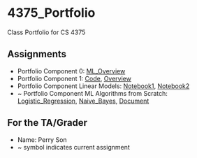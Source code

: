 # 4375_Portfolio
Class Portfolio for CS 4375

## Assignments

- Portfolio Component 0: [ML_Overview](Assignment-0/ML_Overview.pdf)
- Portfolio Component 1: [Code](Assignment-1/Assignment-1.cpp), [Overview](Assignment-1/Overview.pdf)
- Portfolio Component Linear Models: [Notebook1](Assignment-2/Linear-Regression.pdf), [Notebook2](Assignment-2/Linear-Classification.pdf)
- ~ Portfolio Component ML Algorithms from Scratch: [Logistic_Regression](Assignment-3/Logistic-Regression.cpp), [Naive_Bayes](Assignment-3/Naive-Bayes.cpp), [Document](Assignment-3/Report.pdf)

## For the TA/Grader
- Name: Perry Son
- ~ symbol indicates current assignment